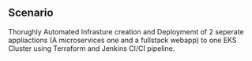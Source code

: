 ##

## Scenario
Thorughly Automated Infrasture creation and Deploymemt of 2 seperate appliactions (A microservices one and a fullstack webapp) to one EKS Cluster using Terraform and Jenkins CI/CI pipeline. 
